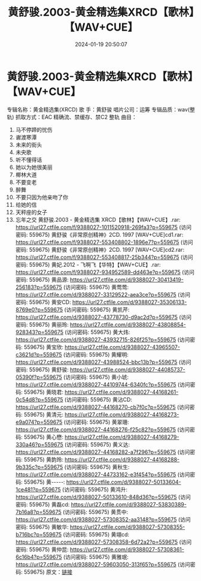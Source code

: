 ﻿---
title: 黄舒骏.2003-黄金精选集XRCD【歌林】【WAV+CUE】
date: 2024-01-19 20:50:07
categories: WAV车载音乐、镜像
tags: 华语中文
---
# 黄舒骏.2003-黄金精选集XRCD【歌林】【WAV+CUE】

专辑名称：黄金精选集(XRCD)
歌 手：黄舒骏
唱片公司：运筹
专辑品质：wav(整轨)
抓取方式：EAC 精确流、禁缓存、禁C2 整轨
曲目：
1. 马不停蹄的忧伤
2. 谳渡寒潭
3. 未来的街头
4. 未央歌
5. 听不懂得话
6. 她以为她很美丽
7. 椰林大道
8. 不要变老
9. 醉舞
10. 不要只因为他亲吻了你
11. 给她的信
12. 天秤座的女子
13. 忘年之交
黄舒骏.2003 - 黄金精选集 XRCD【歌林】【WAV+CUE】.rar: https://url27.ctfile.com/f/9388027-1011520918-269fa3?p=559675
(访问密码: 559675)
黄舒骏《非常原创精神》2CD. 1997 [WAV+CUE]cd1.rar: https://url27.ctfile.com/f/9388027-553408802-1896e7?p=559675
(访问密码: 559675)
黄舒骏《非常原创精神》2CD. 1997 [WAV+CUE]cd2.rar: https://url27.ctfile.com/f/9388027-553408817-25b344?p=559675
(访问密码: 559675)
黄妃.2012 - 飞啊飞【华特】【WAV+CUE】.rar: https://url27.ctfile.com/f/9388027-934952589-dd463e?p=559675
(访问密码: 559675)
黄品源: https://url27.ctfile.com/d/9388027-30413419-256183?p=559675
(访问密码: 559675)
黄莺莺: https://url27.ctfile.com/d/9388027-33129522-aea3ce?p=559675
(访问密码: 559675)
黄安CD: https://url27.ctfile.com/d/9388027-35306133-8769e0?p=559675
(访问密码: 559675)
黄凯芹: https://url27.ctfile.com/d/9388027-43778730-d9ac2d?p=559675
(访问密码: 559675)
黄丽玲: https://url27.ctfile.com/d/9388027-43808854-928343?p=559675
(访问密码: 559675)
黄大炜: https://url27.ctfile.com/d/9388027-43932715-826f25?p=559675
(访问密码: 559675)
黄宝欣: https://url27.ctfile.com/d/9388027-43965507-c3621d?p=559675
(访问密码: 559675)
黄耀明: https://url27.ctfile.com/d/9388027-43988524-bbc13b?p=559675
(访问密码: 559675)
黄舒骏: https://url27.ctfile.com/d/9388027-44085737-05390f?p=559675
(访问密码: 559675)
黄小琥: https://url27.ctfile.com/d/9388027-44109744-6340fc?p=559675
(访问密码: 559675)
黄晓君: https://url27.ctfile.com/d/9388027-44168261-0c54d8?p=559675
(访问密码: 559675)
黄沾CD: https://url27.ctfile.com/d/9388027-44168270-cb7f0c?p=559675
(访问密码: 559675)
黄清元: https://url27.ctfile.com/d/9388027-44168273-e9a074?p=559675
(访问密码: 559675)
黄翠珊: https://url27.ctfile.com/d/9388027-44168276-f25c82?p=559675
(访问密码: 559675)
黄心懋: https://url27.ctfile.com/d/9388027-44168279-330a46?p=559675
(访问密码: 559675)
黄义达: https://url27.ctfile.com/d/9388027-44168282-a7f296?p=559675
(访问密码: 559675)
黄韵玲: https://url27.ctfile.com/d/9388027-44168288-9b335c?p=559675
(访问密码: 559675)
黄秋生: https://url27.ctfile.com/d/9388027-44733162-e3f454?p=559675
(访问密码: 559675)
黄-----: https://url27.ctfile.com/d/9388027-50133604-1ce481?p=559675
(访问密码: 559675)
黄鸿升: https://url27.ctfile.com/d/9388027-50133610-848d36?p=559675
(访问密码: 559675)
黄磊cd: https://url27.ctfile.com/d/9388027-53830389-7b16a8?p=559675
(访问密码: 559675)
黄贯中: https://url27.ctfile.com/d/9388027-57308352-aa3148?p=559675
(访问密码: 559675)
黄敏华: https://url27.ctfile.com/d/9388027-57308355-b716bc?p=559675
(访问密码: 559675)
黄翊cd: https://url27.ctfile.com/d/9388027-57308358-6d72a2?p=559675
(访问密码: 559675)
黄仲昆: https://url27.ctfile.com/d/9388027-57308361-6c16b4?p=559675
(访问密码: 559675)
黄雅珉: https://url27.ctfile.com/d/9388027-59603050-313f65?p=559675
(访问密码: 559675)
原文：[链接](https://blog.sina.com.cn/s/blog_1647c7e760103148e.html)
